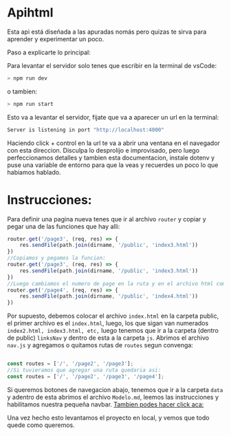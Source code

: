 # Apihtml

Esta api está diseñada a las apuradas nomás pero quizas te sirva para aprender y experimentar un poco.

Paso a explicarte lo principal:

Para levantar el servidor solo tenes que escribir en la terminal de vsCode:
```bash
> npm run dev

```
 o tambien: 

 ```javascript
> npm run start

```
Esto va a levantar el servidor, fijate que va a aparecer un url en la terminal:

```bash
Server is listening in port "http://localhost:4000"
```
Haciendo click + control en la url te va a abrir una ventana en el navegador con esta direccion.
Disculpa lo desprolijo e improvisado, pero luego perfeccionamos detalles y tambien esta documentacion, instale dotenv y puse una variable de entorno para que la veas y recuerdes un poco lo que habiamos hablado.
# Instrucciones:

Para definir una pagina nueva tenes que ir al archivo `router` y copiar y pegar una de las funciones que hay alli: 
```javascript
router.get('/page3', (req, res) => {
    res.sendFile(path.join(dirname, '/public', 'index3.html'))
})
//Copiamos y pegamos la funcion: 
router.get('/page3', (req, res) => {
    res.sendFile(path.join(dirname, '/public', 'index3.html'))
})
//Luego cambiamos el numero de page en la ruta y en el archivo html como muestra abajo: 
router.get('/page4', (req, res) => {
    res.sendFile(path.join(dirname, '/public', 'index4.html'))
})
```
Por supuesto, debemos colocar el archivo `index.html` en la carpeta public, el primer archivo es el `index.html`, luego, los que sigan van numerados `index2.html, index3.html, etc,` luego tenemos que ir a la carpeta (dentro de public) `linksNav` y dentro de esta a la carpeta `js`. Abrimos el archivo `nav.js` y agregamos o quitamos rutas de `routes` segun convenga: 
```javascript

const routes = ['/', '/page2', '/page3'];
//Si tuvieramos que agregar una ruta quedaria asi:
const routes = ['/', '/page2', '/page3', '/page4'];
```
Si queremos botones de navegacion abajo, tenemos que ir a la carpeta `data` y adentro de esta abrimos el archivo `Modelo.md`, leemos las instrucciones y habilitamos nuestra pequeña navbar. 
[Tambien podes hacer click aca: ](./data/Modelo.md)

Una vez hecho esto levantamos el proyecto en local, y vemos que todo quede como queremos. 
